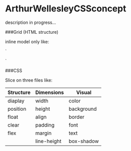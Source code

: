 # ArthurWellesleyCSSconcept

description in progress...

###Grid (HTML structure)

inline model only like:

`
<section id="s1"></section>
<section id="s2"></section>
<section id="s3"></section>
`

###CSS

Slice on three files like:

| Structure           | Dimensions           | Visual         |
| ------------------- | -------------------- | ---------------|
| diaplay             | width                | color          |
| position            | height               | background     |
| float               | align                | border         |
| clear               | padding              | font           |
| flex                | margin               | text           |
|                     | line-height          | box-shadow     |
